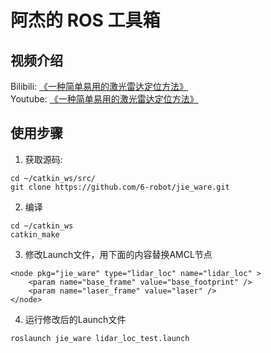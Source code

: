 # 阿杰的 ROS 工具箱

## 视频介绍

Bilibili: [《一种简单易用的激光雷达定位方法》](https://www.bilibili.com/video/BV1fB29YzEgP/)  
Youtube: [《一种简单易用的激光雷达定位方法》](https://www.youtube.com/watch?v=0JqGX8lKRu0)

## 使用步骤

1. 获取源码:
```
cd ~/catkin_ws/src/
git clone https://github.com/6-robot/jie_ware.git
```
2. 编译
```
cd ~/catkin_ws
catkin_make
```
3. 修改Launch文件，用下面的内容替换AMCL节点
```
<node pkg="jie_ware" type="lidar_loc" name="lidar_loc" >
    <param name="base_frame" value="base_footprint" />
    <param name="laser_frame" value="laser" />
</node>
```
4. 运行修改后的Launch文件
```
roslaunch jie_ware lidar_loc_test.launch 
```